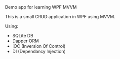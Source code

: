 Demo app for learning WPF MVVM

This is a small CRUD application in WPF using MVVM.


Using:
  - SQLite DB
  - Dapper ORM
  - IOC (Inversion Of Control)
  - DI (Dependancy Injection)
